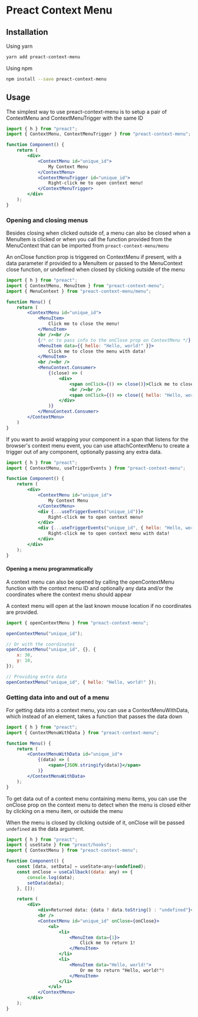 # Preact Context Menu

## Installation

Using yarn

```bash
yarn add preact-context-menu
```

Using npm

```bash
npm install --save preact-context-menu
```

## Usage

The simplest way to use preact-context-menu is to setup a pair of ContextMenu and ContextMenuTrigger with the same ID

```jsx
import { h } from "preact";
import { ContextMenu, ContextMenuTrigger } from "preact-context-menu";

function Component() {
    return (
        <div>
            <ContextMenu id="unique_id">
                My Context Menu
            </ContextMenu>
            <ContextMenuTrigger id="unique_id">
                Right-click me to open context menu!
            </ContextMenuTrigger>
        </div>
    );
}
```

### Opening and closing menus

Besides closing when clicked outside of, a menu can also be closed when a MenuItem is clicked or when you call the function provided from the MenuContext that can be imported from `preact-context-menu/menu`

An onClose function prop is triggered on ContextMenu if present, with a data parameter if provided to a MenuItem or passed to the MenuContext close function, or undefined when closed by clicking outside of the menu

```jsx
import { h } from "preact";
import { ContextMenu, MenuItem } from "preact-context-menu";
import { MenuContext } from "preact-context-menu/menu";

function Menu() {
    return (
        <ContextMenu id="unique_id">
            <MenuItem>
                Click me to close the menu!
            </MenuItem>
            <br /><br />
            {/* or to pass info to the onClose prop on ContextMenu */}
            <MenuItem data={{ hello: "Hello, world!" }}>
                Click me to close the menu with data!
            </MenuItem>
            <br /><br />
            <MenuContext.Consumer>
                {(close) => (
                    <div>
                        <span onClick={() => close()}>Click me to close the menu!</span>
                        <br /><br />
                        <span onClick={() => close({ hello: "Hello, world!" })}>Click me to close the menu with data!</span>
                    </div>
                )}
            </MenuContext.Consumer>
        </ContextMenu>
    )
}
```

If you want to avoid wrapping your component in a span that listens for the browser's context menu event, you can use attachContextMenu to create a trigger out of any component, optionally passing any extra data.

```jsx
import { h } from "preact";
import { ContextMenu, useTriggerEvents } from "preact-context-menu";

function Component() {
    return (
        <div>
            <ContextMenu id="unique_id">
                My Context Menu
            </ContextMenu>
            <div {...useTriggerEvents("unique_id")}>
                Right-click me to open context menu!
            </div>
            <div {...useTriggerEvents("unique_id", { hello: "Hello, world!" })}>
                Right-click me to open context menu with data!
            </div>
        </div>
    );
}
```

#### Opening a menu programmatically

A context menu can also be opened by calling the openContextMenu function with the context menu ID and optionally any data and/or the coordinates where the context menu should appear

A context menu will open at the last known mouse location if no coordinates are provided.

```js
import { openContextMenu } from "preact-context-menu";

openContextMenu("unique_id");

// Or with the coordinates
openContextMenu("unique_id", {}, {
    x: 30,
    y: 10,
});

// Providing extra data
openContextMenu("unique_id", { hello: "Hello, world!" });
```

### Getting data into and out of a menu

For getting data into a context menu, you can use a ContextMenuWithData, which instead of an element, takes a function that passes the data down

```jsx
import { h } from "preact";
import { ContextMenuWithData } from "preact-context-menu";

function Menu() {
    return (
        <ContextMenuWithData id="unique_id">
            {(data) => (
                <span>{JSON.stringify(data)}</span>
            )}
        </ContextMenuWithData>
    );
}
```

To get data out of a context menu containing menu items, you can use the onClose prop on the context menu to detect when the menu is closed either by clicking on a menu item, or outside the menu

When the menu is closed by clicking outside of it, onClose will be passed `undefined` as the data argument.

```jsx
import { h } from "preact";
import { useState } from "preact/hooks";
import { ContextMenu } from "preact-context-menu";

function Component() {
    const [data, setData] = useState<any>(undefined);
    const onClose = useCallback((data: any) => {
        console.log(data);
        setData(data);
    }, []);

    return (
        <div>
            <div>Returned data: {data ? data.toString() : "undefined"}</div>
            <br />
            <ContextMenu id="unique_id" onClose={onClose}>
                <ul>
                    <li>
                        <MenuItem data={1}>
                            Click me to return 1!
                        </MenuItem>
                    </li>
                    <li>
                        <MenuItem data="Hello, world!">
                            Or me to return "Hello, world!"!
                        </MenuItem>
                    </li>
                </ul>
            </ContextMenu>
        </div>
    );
}
```
